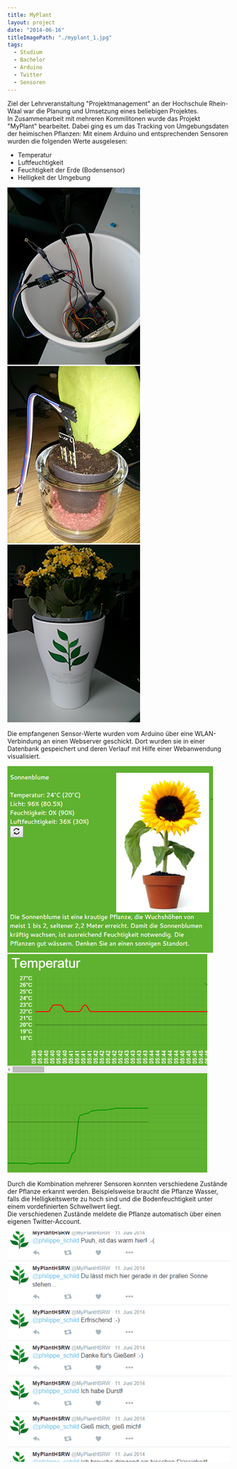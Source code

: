 ```yaml
---
title: MyPlant
layout: project
date: "2014-06-16"
titleImagePath: "./myplant_1.jpg"
tags:
  - Studium
  - Bachelor
  - Arduino
  - Twitter
  - Sensoren
---
```

Ziel der Lehrveranstaltung "Projektmanagement" an der Hochschule Rhein-Waal war die Planung und Umsetzung eines beliebigen Projektes.<br/>
In Zusammenarbeit mit mehreren Kommilitonen wurde das Projekt "MyPlant" bearbeitet. Dabei ging es um das Tracking von Umgebungsdaten der heimischen Pflanzen: Mit einem Arduino und entsprechenden Sensoren wurden die folgenden Werte ausgelesen:
* Temperatur
* Luftfeuchtigkeit
* Feuchtigkeit der Erde (Bodensensor)
* Helligkeit der Umgebung

<media-slider>
    <img src="./myplant_2.jpg"/>
    <img src="./myplant_3.jpg"/>
    <img src="./myplant_1.jpg"/>
</media-slider>

Die empfangenen Sensor-Werte wurden vom Arduino über eine WLAN-Verbindung an einen Webserver geschickt. Dort wurden sie in einer Datenbank gespeichert und deren Verlauf mit Hilfe einer Webanwendung visualisiert.

<media-slider>
    <img src="./myplant_5.png"/>
    <img src="./myplant_6.png"/>
</media-slider>

Durch die Kombination mehrerer Sensoren konnten verschiedene Zustände der Pflanze erkannt werden. Beispielsweise braucht die Pflanze Wasser, falls die Helligkeitswerte zu hoch sind und die Bodenfeuchtigkeit unter einem vordefinierten Schwellwert liegt.<br/>
Die verschiedenen Zustände meldete die Pflanze automatisch über einen eigenen Twitter-Account.

<image-with-lightbox>
    <img src="./myplant_4.png"/>
</image-with-lightbox>